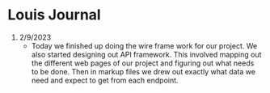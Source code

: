 # Louis Journal

1. 2/9/2023
    - Today we finished up doing the wire frame work for our project.  We also started designing out API framework.  This involved mapping out the different web pages of our project and figuring out what needs to be done.  Then in markup files we drew out exactly what data we need and expect to get from each endpoint.  
